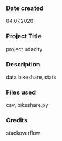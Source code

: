 ### Date created
04.07.2020

### Project Title
project udacity

### Description
data bikeshare, stats

### Files used
csv, bikeshare.py

### Credits
stackoverflow

